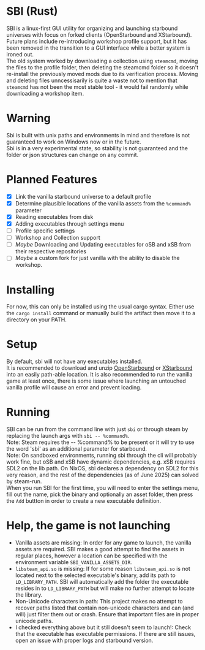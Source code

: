 # SBI (Rust)
SBI is a linux-first GUI utility for organizing and launching starbound universes with focus on forked clients (OpenStarbound and XStarbound).  
Future plans include re-introducing workshop profile support, but it has been removed in the transition to a GUI interface while a better system is ironed out.  
The old system worked by downloading a collection using `steamcmd`, moving the files to the profile folder, then deleting the steamcmd folder so it doesn't re-install 
the previously moved mods due to its verification process. Moving and deleting files unncessisarily is quite a waste not to mention that `steamcmd` has not been the most stable 
tool - it would fail randomly while downloading a workshop item.

# Warning
Sbi is built with unix paths and environments in mind and therefore is not guaranteed to work on Windows now or in the future.  
Sbi is in a very experimental state, so stability is not guaranteed and the folder or json structures can change on any commit.  

# Planned Features
- [x] Link the vanilla starbound universe to a default profile
- [x] Determine plausible locations of the vanilla assets from the `%command%` parameter
- [x] Reading executables from disk
- [x] Adding executables through settings menu
- [ ] Profile specific settings
- [ ] Workshop and Collection support
- [ ] *Maybe* Downloading and Updating executables for oSB and xSB from their respective repositories
- [ ] *Maybe* a custom fork for just vanilla with the ability to disable the workshop.

# Installing
For now, this can only be installed using the usual cargo syntax. Either use the `cargo install` command or
manually build the artifact then move it to a directory on your PATH.

# Setup
By default, sbi will not have any executables installed.  
It is recommended to download and unzip [OpenStarbound](https://github.com/OpenStarbound/OpenStarbound/releases) or [XStarbound](https://github.com/xStarbound/xStarbound/releases)
into an easily path-able location. 
It is also recommended to run the vanilla game at least once, there is some issue where launching an untouched vanilla profile will cause an error and prevent loading.

# Running
SBI can be run from the command line with just `sbi` or through steam by replacing the launch args with `sbi -- %command%`.  
Note: Steam requires the -- %command% to be present or it will try to use the word 'sbi' as an additional parameter for starbound.  
Note: On sandboxed environments, running sbi through the cli will probably work fine, but oSB and xSB have dynamic dependencies, e.g. xSB requires SDL2 on the lib path. On NixOS,
sbi declares a dependency on SDL2 for this very reason, and the rest of the dependencies (as of June 2025) can solved by steam-run.  
When you run SBI for the first time, you will need to enter the settings menu, fill out the name, pick the binary and optionally an asset folder, 
then press the `Add` buttton in order to create a new executable definition.

# Help, the game is not launching
* Vanilla assets are missing: In order for any game to launch, the vanilla assets are required. SBI makes a good attempt to find the assets in regular places,
however a location can be specified with the environment variable `SBI_VANILLA_ASSETS_DIR`.
* `libsteam_api.so` is missing: If for some reason `libsteam_api.so` is not located next to the selected executable's binary, add its path to `LD_LIBRARY_PATH`. SBI will automatically add the folder the executable resides in to `LD_LIBRARY_PATH` but will make no further attempt to locate the library.
* Non-Unicode characters in path: This project makes no attempt to recover paths listed that contain non-unicode characters and can (and will) just filter them out or crash. Ensure that important files are in proper unicode paths.
* I checked everything above but it still doesn't seem to launch!: Check that the executable has executable permissions. If there are still issues, open an issue with proper logs and starbound version.
